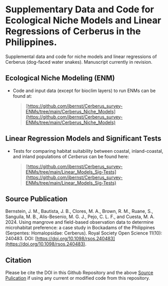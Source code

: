 # Supplementary Data and Code for Ecological Niche Models and Linear Regressions of Cerberus in the Philippines. 
Supplemental data and code for niche models and linear regressions of Cerberus (dog-faced water snakes). Manuscript currently in revision.


## Ecological Niche Modeling (ENM)
* Code and input data (except for bioclim layers) to run ENMs can be found at:
  >[https://github.com/jbernst/Cerberus_survey-ENMs/tree/main/Cerberus_Niche_Models](https://github.com/jbernst/Cerberus_survey-ENMs/tree/main/Cerberus_Niche_Models)

## Linear Regression Models and Significant Tests
* Tests for comparing habitat suitability between coastal, inland-coastal, and inland populations of _Cerberus_ can be found here:
  >[https://github.com/jbernst/Cerberus_survey-ENMs/tree/main/Linear_Models_Sig-Tests](https://github.com/jbernst/Cerberus_survey-ENMs/tree/main/Linear_Models_Sig-Tests)


## Source Publication
Bernstein, J. M., Bautista, J. B., Clores, M. A., Brown, R. M., Ruane, S., Sanguila, M. B., Alis-Besenio, M. G. J., Pejo, C. L. F., and Cuesta, M. A. 2024. Using mangrove and field-based observation data to determine microhabitat preference: a case study in Bockadams of the Philippines (Serpentes: Homalopsidae: Cerberus). Royal Society Open Science 11(10): 240483.
DOI: [https://doi.org/10.1098/rsos.240483](https://doi.org/10.1098/rsos.240483).

## Citation
Please be cite the DOI in this Github Repository and the above [Source Pulication](https://doi.org/10.1098/rsos.240483) if using any current or modified code from this repository.
